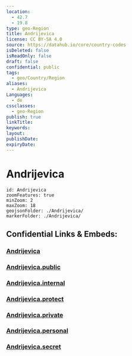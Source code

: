 ```yaml
---
location:
  - 42.7
  - 19.8
type: geo-Region
title: Andrijevica
license: CC BY-SA 4.0
source: https://datahub.io/core/country-codes
isDeleted: false
isReadOnly: false
draft: false
confidential: public
tags:
  - geo/Country/Region
aliases:
  - Andrijevica
Languages:
  - de
cssclasses:
  - geo-Region
publish: true
linkTitle:
keywords:
layout:
publishDate:
expiryDate:
---
```


# Andrijevica

```leaflet
id: Andrijevica
zoomFeatures: true 
minZoom: 2 
maxZoom: 18
geojsonFolder: ./Andrijevica/
markerFolder: ./Andrijevica/
```


## Confidential Links & Embeds: 

### [Andrijevica](/_Standards/Earth/Continent/Europe/Europe~South/Montenegro/Municipalities~Montenegro/Andrijevica.md) 

### [Andrijevica.public](/_public/Earth/Continent/Europe/Europe~South/Montenegro/Municipalities~Montenegro/Andrijevica.public.md) 

### [Andrijevica.internal](/_internal/Earth/Continent/Europe/Europe~South/Montenegro/Municipalities~Montenegro/Andrijevica.internal.md) 

### [Andrijevica.protect](/_protect/Earth/Continent/Europe/Europe~South/Montenegro/Municipalities~Montenegro/Andrijevica.protect.md) 

### [Andrijevica.private](/_private/Earth/Continent/Europe/Europe~South/Montenegro/Municipalities~Montenegro/Andrijevica.private.md) 

### [Andrijevica.personal](/_personal/Earth/Continent/Europe/Europe~South/Montenegro/Municipalities~Montenegro/Andrijevica.personal.md) 

### [Andrijevica.secret](/_secret/Earth/Continent/Europe/Europe~South/Montenegro/Municipalities~Montenegro/Andrijevica.secret.md)

